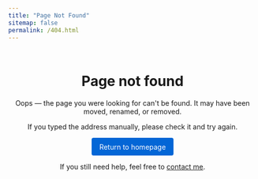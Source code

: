 ```yaml
---
title: "Page Not Found"
sitemap: false
permalink: /404.html
---
```


<div class="not-found" style="text-align:center; margin:4rem 0;">
	<h1>Page not found</h1>
	<p>Oops — the page you were looking for can't be found. It may have been moved, renamed, or removed.</p>
	<p>If you typed the address manually, please check it and try again.</p>
	<p>
		<a href="{{ '/' | relative_url }}" aria-label="Return to homepage" style="display:inline-block; padding:0.6rem 1rem; background:#0366d6; color:#ffffff; border-radius:4px; text-decoration:none;">Return to homepage</a>
	</p>
	<p>If you still need help, feel free to <a href="mailto:banditimi@yahoo.com" aria-label="Send an email to Bandi Timea-Evelyne">contact me</a>.</p>
</div>

